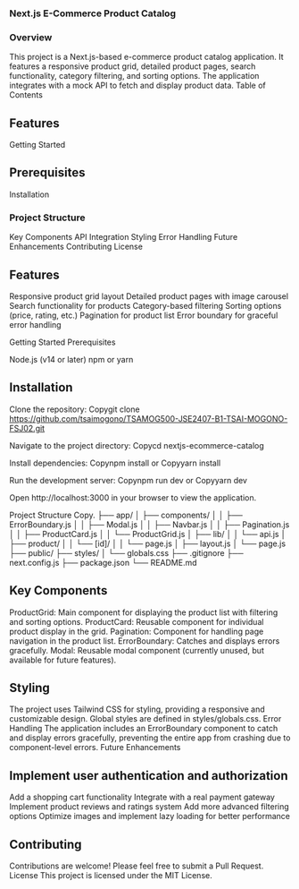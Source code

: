 ### Next.js E-Commerce Product Catalog
### Overview
This project is a Next.js-based e-commerce product catalog application. It features a responsive product grid, detailed product pages, search functionality, category filtering, and sorting options. The application integrates with a mock API to fetch and display product data.
Table of Contents

## Features
Getting Started

## Prerequisites
Installation


### Project Structure
Key Components
API Integration
Styling
Error Handling
Future Enhancements
Contributing
License

## Features

Responsive product grid layout
Detailed product pages with image carousel
Search functionality for products
Category-based filtering
Sorting options (price, rating, etc.)
Pagination for product list
Error boundary for graceful error handling

Getting Started
Prerequisites

Node.js (v14 or later)
npm or yarn

## Installation

Clone the repository:
Copygit clone https://github.com/tsaimogono/TSAMOG500-JSE2407-B1-TSAI-MOGONO-FSJ02.git

Navigate to the project directory:
Copycd nextjs-ecommerce-catalog

Install dependencies:
Copynpm install
or
Copyyarn install

Run the development server:
Copynpm run dev
or
Copyyarn dev

Open http://localhost:3000 in your browser to view the application.

Project Structure
Copy.
├── app/
│   ├── components/
│   │   ├── ErrorBoundary.js
│   │   ├── Modal.js
│   │   ├── Navbar.js
│   │   ├── Pagination.js
│   │   ├── ProductCard.js
│   │   └── ProductGrid.js
│   ├── lib/
│   │   └── api.js
│   ├── product/
│   │   └── [id]/
│   │       └── page.js
│   ├── layout.js
│   └── page.js
├── public/
├── styles/
│   └── globals.css
├── .gitignore
├── next.config.js
├── package.json
└── README.md

## Key Components

ProductGrid: Main component for displaying the product list with filtering and sorting options.
ProductCard: Reusable component for individual product display in the grid.
Pagination: Component for handling page navigation in the product list.
ErrorBoundary: Catches and displays errors gracefully.
Modal: Reusable modal component (currently unused, but available for future features).

## Styling
The project uses Tailwind CSS for styling, providing a responsive and customizable design. Global styles are defined in styles/globals.css.
Error Handling
The application includes an ErrorBoundary component to catch and display errors gracefully, preventing the entire app from crashing due to component-level errors.
Future Enhancements

## Implement user authentication and authorization
Add a shopping cart functionality
Integrate with a real payment gateway
Implement product reviews and ratings system
Add more advanced filtering options
Optimize images and implement lazy loading for better performance

## Contributing
Contributions are welcome! Please feel free to submit a Pull Request.
License
This project is licensed under the MIT License.